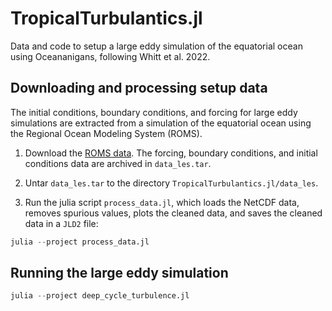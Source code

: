 # TropicalTurbulantics.jl

Data and code to setup a large eddy simulation of the equatorial ocean using Oceananigans,
following Whitt et al. 2022.

## Downloading and processing setup data

The initial conditions, boundary conditions, and forcing for large eddy simulations
are extracted from a simulation of the equatorial ocean using the
Regional Ocean Modeling System (ROMS).

1. Download the [ROMS data](https://figshare.com/ndownloader/files/28415004).
   The forcing, boundary conditions, and initial conditions data are archived
   in `data_les.tar`.

2. Untar `data_les.tar` to the directory `TropicalTurbulantics.jl/data_les`.

3. Run the julia script `process_data.jl`, which loads the NetCDF data,
   removes spurious values, plots the cleaned data, and saves the cleaned data
   in a `JLD2` file:

```julia
julia --project process_data.jl
```

## Running the large eddy simulation

```julia
julia --project deep_cycle_turbulence.jl
```

